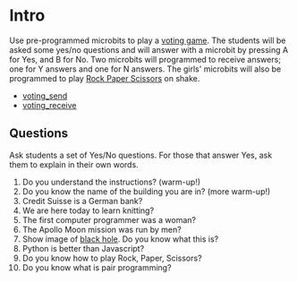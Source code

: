 # Intro

Use pre-programmed microbits to play a [voting game](https://makecode.microbit.org/projects/voting-machine). The students will be asked some yes/no questions and will answer with a microbit by pressing A for Yes, and B for No. Two microbits will programmed to receive answers; one for Y answers and one for N answers. The girls' microbits will also be programmed to play [Rock Paper Scissors](https://makecode.microbit.org/projects/rock-paper-scissors) on shake.

* [voting_send](https://github.com/gritcoding/microbit/blob/master/js/voting_send_with_rps.js)
* [voting_receive](https://github.com/gritcoding/microbit/blob/master/js/voting_receive.js)

## Questions

Ask students a set of Yes/No questions. For those that answer Yes, ask them to explain in their own words.

1. Do you understand the instructions? (warm-up!)
1. Do you know the name of the building you are in?  (more warm-up!)
1. Credit Suisse is a German bank?
1. We are here today to learn knitting? 
1. The first computer programmer was a woman?
1. The Apollo Moon mission was run by men?
1. Show image of [black hole](https://www.bbc.com/news/science-environment-47873592). Do you know what this is?
1. Python is better than Javascript?
1. Do you know how to play Rock, Paper, Scissors?
1. Do you know what is pair programming?
